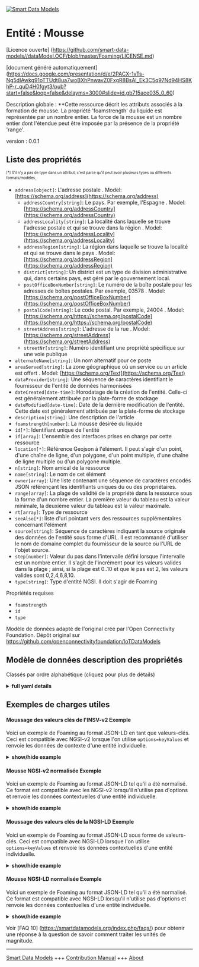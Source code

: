 <!-- 10-Header -->    
[![Smart Data Models](https://smartdatamodels.org/wp-content/uploads/2022/01/SmartDataModels_logo.png "Logo")](https://smartdatamodels.org)    
Entité : Mousse    
===============<!-- /10-Header -->    
<!-- 15-License -->    
[Licence ouverte] (https://github.com/smart-data-models//dataModel.OCF/blob/master/Foaming/LICENSE.md)    
[document généré automatiquement] (https://docs.google.com/presentation/d/e/2PACX-1vTs-Ng5dIAwkg91oTTUdt8ua7woBXhPnwavZ0FxgR8BsAI_Ek3C5q97Nd94HS8KhP-r_quD4H0fgyt3/pub?start=false&loop=false&delayms=3000#slide=id.gb715ace035_0_60)    
<!-- /15-License -->    
<!-- 20-Description -->    
Description globale : **Cette ressource décrit les attributs associés à la formation de mousse. La propriété 'foamstrength' du liquide est représentée par un nombre entier. La force de la mousse est un nombre entier dont l'étendue peut être imposée par la présence de la propriété 'range'.    
version : 0.0.1    
<!-- /20-Description -->    
<!-- 30-PropertiesList -->    
## Liste des propriétés    
<sup><sub>[*] S'il n'y a pas de type dans un attribut, c'est parce qu'il peut avoir plusieurs types ou différents formats/modèles</sub></sup>.    
- `address[object]`: L'adresse postale  . Model: [https://schema.org/address](https://schema.org/address)	- `addressCountry[string]`: Le pays. Par exemple, l'Espagne  . Model: [https://schema.org/addressCountry](https://schema.org/addressCountry)    
	- `addressLocality[string]`: La localité dans laquelle se trouve l'adresse postale et qui se trouve dans la région  . Model: [https://schema.org/addressLocality](https://schema.org/addressLocality)    
	- `addressRegion[string]`: La région dans laquelle se trouve la localité et qui se trouve dans le pays  . Model: [https://schema.org/addressRegion](https://schema.org/addressRegion)    
	- `district[string]`: Un district est un type de division administrative qui, dans certains pays, est géré par le gouvernement local.      
	- `postOfficeBoxNumber[string]`: Le numéro de la boîte postale pour les adresses de boîtes postales. Par exemple, 03578  . Model: [https://schema.org/postOfficeBoxNumber](https://schema.org/postOfficeBoxNumber)    
	- `postalCode[string]`: Le code postal. Par exemple, 24004  . Model: [https://schema.org/https://schema.org/postalCode](https://schema.org/https://schema.org/postalCode)    
	- `streetAddress[string]`: L'adresse de la rue  . Model: [https://schema.org/streetAddress](https://schema.org/streetAddress)    
	- `streetNr[string]`: Numéro identifiant une propriété spécifique sur une voie publique      
- `alternateName[string]`: Un nom alternatif pour ce poste  - `areaServed[string]`: La zone géographique où un service ou un article est offert  . Model: [https://schema.org/Text](https://schema.org/Text)- `dataProvider[string]`: Une séquence de caractères identifiant le fournisseur de l'entité de données harmonisées  - `dateCreated[date-time]`: Horodatage de la création de l'entité. Celle-ci est généralement attribuée par la plate-forme de stockage  - `dateModified[date-time]`: Date de la dernière modification de l'entité. Cette date est généralement attribuée par la plate-forme de stockage  - `description[string]`: Une description de l'article  - `foamstrength[number]`: La mousse désirée du liquide  - `id[*]`: Identifiant unique de l'entité  - `if[array]`: L'ensemble des interfaces prises en charge par cette ressource  - `location[*]`: Référence Geojson à l'élément. Il peut s'agir d'un point, d'une chaîne de ligne, d'un polygone, d'un point multiple, d'une chaîne de ligne multiple ou d'un polygone multiple.  - `n[string]`: Nom amical de la ressource  - `name[string]`: Le nom de cet élément  - `owner[array]`: Une liste contenant une séquence de caractères encodés JSON référençant les identifiants uniques du ou des propriétaires.  - `range[array]`: La plage de validité de la propriété dans la ressource sous la forme d'un nombre entier. La première valeur du tableau est la valeur minimale, la deuxième valeur du tableau est la valeur maximale.  - `rt[array]`: Type de ressource  - `seeAlso[*]`: liste d'uri pointant vers des ressources supplémentaires concernant l'élément  - `source[string]`: Séquence de caractères indiquant la source originale des données de l'entité sous forme d'URL. Il est recommandé d'utiliser le nom de domaine complet du fournisseur de la source ou l'URL de l'objet source.  - `step[number]`: Valeur du pas dans l'intervalle défini lorsque l'intervalle est un nombre entier.  Il s'agit de l'incrément pour les valeurs valides dans la plage ; ainsi, si la plage est 0..10 et que le pas est 2, les valeurs valides sont 0,2,4,6,8,10.  - `type[string]`: Type d'entité NGSI. Il doit s'agir de Foaming  <!-- /30-PropertiesList -->    
<!-- 35-RequiredProperties -->    
Propriétés requises    
- `foamstrength`  - `id`  - `type`  <!-- /35-RequiredProperties -->    
<!-- 40-RequiredProperties -->    
Modèle de données adapté de l'original créé par l'Open Connectivity Foundation. Dépôt original sur https://github.com/openconnectivityfoundation/IoTDataModels    
<!-- /40-RequiredProperties -->    
<!-- 50-DataModelHeader -->    
## Modèle de données description des propriétés    
Classés par ordre alphabétique (cliquez pour plus de détails)    
<!-- /50-DataModelHeader -->    
<!-- 60-ModelYaml -->    
<details><summary><strong>full yaml details</strong></summary>      
```yaml    
Foaming:      
  description: 'This Resource describes the attributes associated with foaming. The Property ''foamstrength'' of the liquid is represented as an integer.The foam strength is an integer, the range of which may be enforced by the presence of the Property ''range''.'      
  properties:      
    address:      
      description: The mailing address      
      properties:      
        addressCountry:      
          description: 'The country. For example, Spain'      
          type: string      
          x-ngsi:      
            model: https://schema.org/addressCountry      
            type: Property      
        addressLocality:      
          description: 'The locality in which the street address is, and which is in the region'      
          type: string      
          x-ngsi:      
            model: https://schema.org/addressLocality      
            type: Property      
        addressRegion:      
          description: 'The region in which the locality is, and which is in the country'      
          type: string      
          x-ngsi:      
            model: https://schema.org/addressRegion      
            type: Property      
        district:      
          description: 'A district is a type of administrative division that, in some countries, is managed by the local government'      
          type: string      
          x-ngsi:      
            type: Property      
        postOfficeBoxNumber:      
          description: 'The post office box number for PO box addresses. For example, 03578'      
          type: string      
          x-ngsi:      
            model: https://schema.org/postOfficeBoxNumber      
            type: Property      
        postalCode:      
          description: 'The postal code. For example, 24004'      
          type: string      
          x-ngsi:      
            model: https://schema.org/https://schema.org/postalCode      
            type: Property      
        streetAddress:      
          description: The street address      
          type: string      
          x-ngsi:      
            model: https://schema.org/streetAddress      
            type: Property      
        streetNr:      
          description: Number identifying a specific property on a public street      
          type: string      
          x-ngsi:      
            type: Property      
      type: object      
      x-ngsi:      
        model: https://schema.org/address      
        type: Property      
    alternateName:      
      description: An alternative name for this item      
      type: string      
      x-ngsi:      
        type: Property      
    areaServed:      
      description: The geographic area where a service or offered item is provided      
      type: string      
      x-ngsi:      
        model: https://schema.org/Text      
        type: Property      
    dataProvider:      
      description: A sequence of characters identifying the provider of the harmonised data entity      
      type: string      
      x-ngsi:      
        type: Property      
    dateCreated:      
      description: Entity creation timestamp. This will usually be allocated by the storage platform      
      format: date-time      
      type: string      
      x-ngsi:      
        type: Property      
    dateModified:      
      description: Timestamp of the last modification of the entity. This will usually be allocated by the storage platform      
      format: date-time      
      type: string      
      x-ngsi:      
        type: Property      
    description:      
      description: A description of this item      
      type: string      
      x-ngsi:      
        type: Property      
    foamstrength:      
      description: The desired foaminess of the liquid      
      type: number      
      x-ngsi:      
        type: Property      
    id:      
      anyOf:      
        - description: Identifier format of any NGSI entity      
          maxLength: 256      
          minLength: 1      
          pattern: ^[\w\-\.\{\}\$\+\*\[\]`|~^@!,:\\]+$      
          type: string      
          x-ngsi:      
            type: Property      
        - description: Identifier format of any NGSI entity      
          format: uri      
          type: string      
          x-ngsi:      
            type: Property      
      description: Unique identifier of the entity      
      x-ngsi:      
        type: Property      
    if:      
      description: The interface set supported by this resource      
      items:      
        enum:      
          - oic.if.rw      
          - oic.if.baseline      
        type: string      
      minItems: 2      
      readOnly: true      
      type: array      
      uniqueItems: true      
      x-ngsi:      
        type: Property      
    location:      
      description: 'Geojson reference to the item. It can be Point, LineString, Polygon, MultiPoint, MultiLineString or MultiPolygon'      
      oneOf:      
        - description: Geojson reference to the item. Point      
          properties:      
            bbox:      
              items:      
                type: number      
              minItems: 4      
              type: array      
            coordinates:      
              items:      
                type: number      
              minItems: 2      
              type: array      
            type:      
              enum:      
                - Point      
              type: string      
          required:      
            - type      
            - coordinates      
          title: GeoJSON Point      
          type: object      
          x-ngsi:      
            type: GeoProperty      
        - description: Geojson reference to the item. LineString      
          properties:      
            bbox:      
              items:      
                type: number      
              minItems: 4      
              type: array      
            coordinates:      
              items:      
                items:      
                  type: number      
                minItems: 2      
                type: array      
              minItems: 2      
              type: array      
            type:      
              enum:      
                - LineString      
              type: string      
          required:      
            - type      
            - coordinates      
          title: GeoJSON LineString      
          type: object      
          x-ngsi:      
            type: GeoProperty      
        - description: Geojson reference to the item. Polygon      
          properties:      
            bbox:      
              items:      
                type: number      
              minItems: 4      
              type: array      
            coordinates:      
              items:      
                items:      
                  items:      
                    type: number      
                  minItems: 2      
                  type: array      
                minItems: 4      
                type: array      
              type: array      
            type:      
              enum:      
                - Polygon      
              type: string      
          required:      
            - type      
            - coordinates      
          title: GeoJSON Polygon      
          type: object      
          x-ngsi:      
            type: GeoProperty      
        - description: Geojson reference to the item. MultiPoint      
          properties:      
            bbox:      
              items:      
                type: number      
              minItems: 4      
              type: array      
            coordinates:      
              items:      
                items:      
                  type: number      
                minItems: 2      
                type: array      
              type: array      
            type:      
              enum:      
                - MultiPoint      
              type: string      
          required:      
            - type      
            - coordinates      
          title: GeoJSON MultiPoint      
          type: object      
          x-ngsi:      
            type: GeoProperty      
        - description: Geojson reference to the item. MultiLineString      
          properties:      
            bbox:      
              items:      
                type: number      
              minItems: 4      
              type: array      
            coordinates:      
              items:      
                items:      
                  items:      
                    type: number      
                  minItems: 2      
                  type: array      
                minItems: 2      
                type: array      
              type: array      
            type:      
              enum:      
                - MultiLineString      
              type: string      
          required:      
            - type      
            - coordinates      
          title: GeoJSON MultiLineString      
          type: object      
          x-ngsi:      
            type: GeoProperty      
        - description: Geojson reference to the item. MultiLineString      
          properties:      
            bbox:      
              items:      
                type: number      
              minItems: 4      
              type: array      
            coordinates:      
              items:      
                items:      
                  items:      
                    items:      
                      type: number      
                    minItems: 2      
                    type: array      
                  minItems: 4      
                  type: array      
                type: array      
              type: array      
            type:      
              enum:      
                - MultiPolygon      
              type: string      
          required:      
            - type      
            - coordinates      
          title: GeoJSON MultiPolygon      
          type: object      
          x-ngsi:      
            type: GeoProperty      
      x-ngsi:      
        type: GeoProperty      
    n:      
      description: Friendly name of the Resource      
      maxLength: 64      
      readOnly: true      
      type: string      
      x-ngsi:      
        type: Property      
    name:      
      description: The name of this item      
      type: string      
      x-ngsi:      
        type: Property      
    owner:      
      description: A List containing a JSON encoded sequence of characters referencing the unique Ids of the owner(s)      
      items:      
        anyOf:      
          - description: Identifier format of any NGSI entity      
            maxLength: 256      
            minLength: 1      
            pattern: ^[\w\-\.\{\}\$\+\*\[\]`|~^@!,:\\]+$      
            type: string      
            x-ngsi:      
              type: Property      
          - description: Identifier format of any NGSI entity      
            format: uri      
            type: string      
            x-ngsi:      
              type: Property      
        description: Unique identifier of the entity      
        x-ngsi:      
          type: Property      
      type: array      
      x-ngsi:      
        type: Property      
    range:      
      description: 'The valid range for the Property in the Resource as an integer. The first value in the array is the minimum value, the second value in the array is the maximum value'      
      items:      
        type: integer      
      maxItems: 2      
      minItems: 2      
      readOnly: true      
      type: array      
      x-ngsi:      
        type: Property      
    rt:      
      description: Resource Type      
      items:      
        enum:      
          - oic.r.foaming      
        maxLength: 64      
        type: string      
      minItems: 1      
      readOnly: true      
      type: array      
      uniqueItems: true      
      x-ngsi:      
        type: Property      
    seeAlso:      
      description: list of uri pointing to additional resources about the item      
      oneOf:      
        - items:      
            format: uri      
            type: string      
          minItems: 1      
          type: array      
        - format: uri      
          type: string      
      x-ngsi:      
        type: Property      
    source:      
      description: 'A sequence of characters giving the original source of the entity data as a URL. Recommended to be the fully qualified domain name of the source provider, or the URL to the source object'      
      type: string      
      x-ngsi:      
        type: Property      
    step:      
      description: 'Step value across the defined range when the range is an integer.  This is the increment for valid values across the range; so if range is 0..10 and step is 2 then valid values are 0,2,4,6,8,10'      
      readOnly: true      
      type: number      
      x-ngsi:      
        type: Property      
    type:      
      description: NGSI entity type. It has to be Foaming      
      enum:      
        - Foaming      
      type: string      
      x-ngsi:      
        type: Property      
  required:      
    - foamstrength      
    - id      
    - type      
  type: object      
  x-derived-from: https://raw.githubusercontent.com/openconnectivityfoundation/IoTDataModels/master/FoamingResURI.swagger.json      
  x-disclaimer: 'Redistribution and use in source and binary forms, with or without modification, are permitted  provided that the license conditions are met. Copyleft (c) 2022 Contributors to Smart Data Models Program'      
  x-license-url: https://github.com/smart-data-models/dataModel.OCF/blob/master/Foaming/LICENSE.md      
  x-model-schema: https://smart-data-models.github.io/dataModel.OCF/Foaming/schema.json      
  x-model-tags: OCF      
  x-version: 0.0.1      
```    
</details>      
<!-- /60-ModelYaml -->    
<!-- 70-MiddleNotes -->    
<!-- /70-MiddleNotes -->    
<!-- 80-Examples -->    
## Exemples de charges utiles    
#### Moussage des valeurs clés de l'INSV-v2 Exemple    
Voici un exemple de Foaming au format JSON-LD en tant que valeurs-clés. Ceci est compatible avec NGSI-v2 lorsque l'on utilise `options=keyValues` et renvoie les données de contexte d'une entité individuelle.    
<details><summary><strong>show/hide example</strong></summary>      
```json  
{  
  "id": "urn:ngsi-ld:Foaming:id:ENSI:34755994",  
  "dateCreated": "2023-10-11T02:02:24Z",  
  "dateModified": "1985-02-11T00:17:18Z",  
  "source": "Perhaps long lay particularly term attack score white. Guy red office gun.",  
  "name": "Enter key res",  
  "alternateName": "Instead very also ball later course my. Part task about magazine defense. Question everything chair past public reveal him.",  
  "description": "True election democratic manager heart various control. Day certain bag once star western home buy.",  
  "dataProvider": "Better sister continue should have common. Conference poor member decide author.",  
  "owner": [  
    "urn:ngsi-ld:Foaming:items:NJXO:44416928",  
    "urn:ngsi-ld:Foaming:items:EHZZ:25860570"  
  ],  
  "seeAlso": [  
    "urn:ngsi-ld:Foaming:items:GRSQ:95376720"  
  ],  
  "location": {  
    "type": "Point",  
    "coordinates": [  
      81.868721,  
      -8.283063  
    ]  
  },  
  "address": {  
    "streetAddress": "Stock likely wide glass cut. Strategy long only feelin",  
    "addressLocality": "Research or policy realize tonight else eat against. Quickly enough discuss improve. Person seven herself teacher recently off be. Very wide reach draw relationship mana",  
    "addressRegion": "Worker ho",  
    "addressCountry": "Leg stand seat visit stuff know. Cup individual also tab",  
    "postalCode": "Expert police bed win newspaper specific near candidate. Lot common include herself audience order. Electio",  
    "postOfficeBoxNumber": "Management agent rate relate new. Nothing meeting night model.",  
    "streetNr": "Letter whose right sense yard create director. Five house poor their firm i",  
    "district": "Per order huge floor more two. Career PM easy expect eye. How those thought teach structure become both."  
  },  
  "areaServed": "Interview this light serious. Fish recently may type then late. Try small very your.",  
  "rt": [  
    "oic.r.foaming"  
  ],  
  "foamstrength": 864,  
  "n": "American whole magaz",  
  "range": [  
    864,  
    864  
  ],  
  "step": 864,  
  "if": [  
    "oic.if.baseline",  
    "oic.if.rw"  
  ],  
  "type": "Foaming"  
}  
```  
</details>    
#### Mousse NGSI-v2 normalisée Exemple    
Voici un exemple de Foaming au format JSON-LD tel qu'il a été normalisé. Ce format est compatible avec les NGSI-v2 lorsqu'il n'utilise pas d'options et renvoie les données contextuelles d'une entité individuelle.    
<details><summary><strong>show/hide example</strong></summary>      
```json  
{  
  "id": "urn:ngsi-ld:Foaming:id:ENSI:34755994",  
  "dateCreated": {  
    "type": "DateTime",  
    "value": "2023-10-11T02:02:24Z"  
  },  
  "dateModified": {  
    "type": "DateTime",  
    "value": "1985-02-11T00:17:18Z"  
  },  
  "source": {  
    "type": "Text",  
    "value": "Perhaps long lay particularly term attack score white. Guy red office gun."  
  },  
  "name": {  
    "type": "Text",  
    "value": "Enter key res"  
  },  
  "alternateName": {  
    "type": "Text",  
    "value": "Instead very also ball later course my. Part task about magazine defense. Question everything chair past public reveal him."  
  },  
  "description": {  
    "type": "Text",  
    "value": "True election democratic manager heart various control. Day certain bag once star western home buy."  
  },  
  "dataProvider": {  
    "type": "Text",  
    "value": "Better sister continue should have common. Conference poor member decide author."  
  },  
  "owner": {  
    "type": "StructuredValue",  
    "value": [  
      "urn:ngsi-ld:Foaming:items:NJXO:44416928",  
      "urn:ngsi-ld:Foaming:items:EHZZ:25860570"  
    ]  
  },  
  "seeAlso": {  
    "type": "StructuredValue",  
    "value": [  
      "urn:ngsi-ld:Foaming:items:GRSQ:95376720"  
    ]  
  },  
  "location": {  
    "type": "geo:json",  
    "value": {  
      "type": "Point",  
      "coordinates": [  
        81.868721,  
        -8.283063  
      ]  
    }  
  },  
  "address": {  
    "type": "StructuredValue",  
    "value": {  
      "streetAddress": "Stock likely wide glass cut. Strategy long only feelin",  
      "addressLocality": "Research or policy realize tonight else eat against. Quickly enough discuss improve. Person seven herself teacher recently off be. Very wide reach draw relationship mana",  
      "addressRegion": "Worker ho",  
      "addressCountry": "Leg stand seat visit stuff know. Cup individual also tab",  
      "postalCode": "Expert police bed win newspaper specific near candidate. Lot common include herself audience order. Electio",  
      "postOfficeBoxNumber": "Management agent rate relate new. Nothing meeting night model.",  
      "streetNr": "Letter whose right sense yard create director. Five house poor their firm i",  
      "district": "Per order huge floor more two. Career PM easy expect eye. How those thought teach structure become both."  
    }  
  },  
  "areaServed": {  
    "type": "Text",  
    "value": "Interview this light serious. Fish recently may type then late. Try small very your."  
  },  
  "rt": {  
    "type": "StructuredValue",  
    "value": [  
      "oic.r.foaming"  
    ]  
  },  
  "foamstrength": {  
    "type": "Number",  
    "value": 864  
  },  
  "n": {  
    "type": "Text",  
    "value": "American whole magaz"  
  },  
  "range": {  
    "type": "StructuredValue",  
    "value": [  
      864,  
      864  
    ]  
  },  
  "step": {  
    "type": "Number",  
    "value": 864  
  },  
  "if": {  
    "type": "StructuredValue",  
    "value": [  
      "oic.if.baseline",  
      "oic.if.rw"  
    ]  
  },  
  "type": "Foaming"  
}  
```  
</details>    
#### Moussage des valeurs clés de la NGSI-LD Exemple    
Voici un exemple de Foaming au format JSON-LD sous forme de valeurs-clés. Ceci est compatible avec NGSI-LD lorsque l'on utilise `options=keyValues` et renvoie les données contextuelles d'une entité individuelle.    
<details><summary><strong>show/hide example</strong></summary>      
```json  
{  
  "id": "urn:ngsi-ld:Foaming:id:ENSI:34755994",  
  "dateCreated": "2023-10-11T02:02:24Z",  
  "dateModified": "1985-02-11T00:17:18Z",  
  "source": "Perhaps long lay particularly term attack score white. Guy red office gun.",  
  "name": "Enter key res",  
  "alternateName": "Instead very also ball later course my. Part task about magazine defense. Question everything chair past public reveal him.",  
  "description": "True election democratic manager heart various control. Day certain bag once star western home buy.",  
  "dataProvider": "Better sister continue should have common. Conference poor member decide author.",  
  "owner": [  
    "urn:ngsi-ld:Foaming:items:NJXO:44416928",  
    "urn:ngsi-ld:Foaming:items:EHZZ:25860570"  
  ],  
  "seeAlso": [  
    "urn:ngsi-ld:Foaming:items:GRSQ:95376720"  
  ],  
  "location": {  
    "type": "Point",  
    "coordinates": [  
      81.868721,  
      -8.283063  
    ]  
  },  
  "address": {  
    "streetAddress": "Stock likely wide glass cut. Strategy long only feelin",  
    "addressLocality": "Research or policy realize tonight else eat against. Quickly enough discuss improve. Person seven herself teacher recently off be. Very wide reach draw relationship mana",  
    "addressRegion": "Worker ho",  
    "addressCountry": "Leg stand seat visit stuff know. Cup individual also tab",  
    "postalCode": "Expert police bed win newspaper specific near candidate. Lot common include herself audience order. Electio",  
    "postOfficeBoxNumber": "Management agent rate relate new. Nothing meeting night model.",  
    "streetNr": "Letter whose right sense yard create director. Five house poor their firm i",  
    "district": "Per order huge floor more two. Career PM easy expect eye. How those thought teach structure become both."  
  },  
  "areaServed": "Interview this light serious. Fish recently may type then late. Try small very your.",  
  "rt": [  
    "oic.r.foaming"  
  ],  
  "foamstrength": 864,  
  "n": "American whole magaz",  
  "range": [  
    864,  
    864  
  ],  
  "step": 864,  
  "if": [  
    "oic.if.baseline",  
    "oic.if.rw"  
  ],  
  "type": "Foaming",  
  "@context": [  
    "https://smartdatamodels.org/context.jsonld"  
  ]  
}  
```  
</details>    
#### Mousse NGSI-LD normalisée Exemple    
Voici un exemple de Foaming au format JSON-LD tel qu'il a été normalisé. Ce format est compatible avec NGSI-LD lorsqu'il n'utilise pas d'options et renvoie les données contextuelles d'une entité individuelle.    
<details><summary><strong>show/hide example</strong></summary>      
```json  
{  
    "id": "urn:ngsi-ld:Foaming:id:ENSI:34755994",  
    "dateCreated": {  
        "type": "Property",  
        "value": {  
            "@type": "DateTime",  
            "@value": "2023-10-11T02:02:24Z"  
        }  
    },  
    "dateModified": {  
        "type": "Property",  
        "value": {  
            "@type": "DateTime",  
            "@value": "1985-02-11T00:17:18Z"  
        }  
    },  
    "source": {  
        "type": "Property",  
        "value": "Perhaps long lay particularly term attack score white. Guy red office gun."  
    },  
    "name": {  
        "type": "Property",  
        "value": "Enter key res"  
    },  
    "alternateName": {  
        "type": "Property",  
        "value": "Instead very also ball later course my. Part task about magazine defense. Question everything chair past public reveal him."  
    },  
    "description": {  
        "type": "Property",  
        "value": "True election democratic manager heart various control. Day certain bag once star western home buy."  
    },  
    "dataProvider": {  
        "type": "Property",  
        "value": "Better sister continue should have common. Conference poor member decide author."  
    },  
    "owner": {  
        "type": "Property",  
        "value": [  
            "urn:ngsi-ld:Foaming:items:NJXO:44416928",  
            "urn:ngsi-ld:Foaming:items:EHZZ:25860570"  
        ]  
    },  
    "seeAlso": {  
        "type": "Property",  
        "value": [  
            "urn:ngsi-ld:Foaming:items:GRSQ:95376720"  
        ]  
    },  
    "location": {  
        "type": "GeoProperty",  
        "value": {  
            "type": "Point",  
            "coordinates": [  
                81.868721,  
                -8.283063  
            ]  
        }  
    },  
    "address": {  
        "type": "Property",  
        "value": {  
            "streetAddress": "Stock likely wide glass cut. Strategy long only feelin",  
            "addressLocality": "Research or policy realize tonight else eat against. Quickly enough discuss improve. Person seven herself teacher recently off be. Very wide reach draw relationship mana",  
            "addressRegion": "Worker ho",  
            "addressCountry": "Leg stand seat visit stuff know. Cup individual also tab",  
            "postalCode": "Expert police bed win newspaper specific near candidate. Lot common include herself audience order. Electio",  
            "postOfficeBoxNumber": "Management agent rate relate new. Nothing meeting night model.",  
            "streetNr": "Letter whose right sense yard create director. Five house poor their firm i",  
            "district": "Per order huge floor more two. Career PM easy expect eye. How those thought teach structure become both."  
        }  
    },  
    "areaServed": {  
        "type": "Property",  
        "value": "Interview this light serious. Fish recently may type then late. Try small very your."  
    },  
    "rt": {  
        "type": "Property",  
        "value": [  
            "oic.r.foaming"  
        ]  
    },  
    "foamstrength": {  
        "type": "Property",  
        "value": 864  
    },  
    "n": {  
        "type": "Property",  
        "value": "American whole magaz"  
    },  
    "range": {  
        "type": "Property",  
        "value": [  
            864,  
            864  
        ]  
    },  
    "step": {  
        "type": "Property",  
        "value": 864  
    },  
    "if": {  
        "type": "Property",  
        "value": [  
            "oic.if.baseline",  
            "oic.if.rw"  
        ]  
    },  
    "type": "Foaming",  
    "@context": [  
        "https://smartdatamodels.org/context.jsonld"  
    ]  
}  
```  
</details><!-- /80-Examples -->    
<!-- 90-FooterNotes -->    
<!-- /90-FooterNotes -->    
<!-- 95-Units -->    
Voir [FAQ 10] (https://smartdatamodels.org/index.php/faqs/) pour obtenir une réponse à la question de savoir comment traiter les unités de magnitude.    
<!-- /95-Units -->    
<!-- 97-LastFooter -->    
---    
[Smart Data Models](https://smartdatamodels.org) +++ [Contribution Manual](https://bit.ly/contribution_manual) +++ [About](https://bit.ly/Introduction_SDM)<!-- /97-LastFooter -->    
